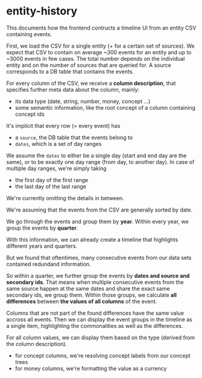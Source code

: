 # entity-history

This documents how the frontend contructs a timeline UI from an entity CSV containing events.

First, we load the CSV for a single entity (+ for a certain set of sources). We expect that CSV to contain on average ~300 events for an entity and up to ~3000 events in few cases. The total number depends on the individual entity and on the number of sources that are queried for. A source corresponds to a DB table that contains the events.

For every column of the CSV, we receive a **column description**, that specifies further meta data about the column, mainly:

- its data type (date, string, number, money, concept ...)
- some semantic information, like the root concept of a column containing concept ids

It's implicit that every row (= every event) has

- a `source`, the DB table that the events belong to
- `dates`, which is a set of day ranges

We assume the `dates` to either be a single day (start and end day are the same), or to be exactly one day range (from day, to another day). In case of multiple day ranges, we're simply taking

- the first day of the first range
- the last day of the last range

We're currently omitting the details in between.

We're assuming that the events from the CSV are generally sorted by date.

We go through the events and group them by **year**. Within every year, we group the events by **quarter**.

With this information, we can already create a timeline that highlights different years and quarters.

But we found that oftentimes, many consecutive events from our data sets contained redundand information.

So within a quarter, we further group the events by **dates and source and secondary ids**. That means when multiple consecutive events from the same source happen at the same dates and share the exact same secondary ids, we group them. Within those groups, we calculate **all differences** between **the values of all columns** of the event.

Columns that are not part of the found differences have the same value accross all events. Then we can display the event groups in the timeline as a single item, highlighting the commonalities as well as the differences.

For all column values, we can display them based on the type (derived from the column description).
- for concept columns, we're resolving concept labels from our concept trees
- for money columns, we're formatting the value as a currency